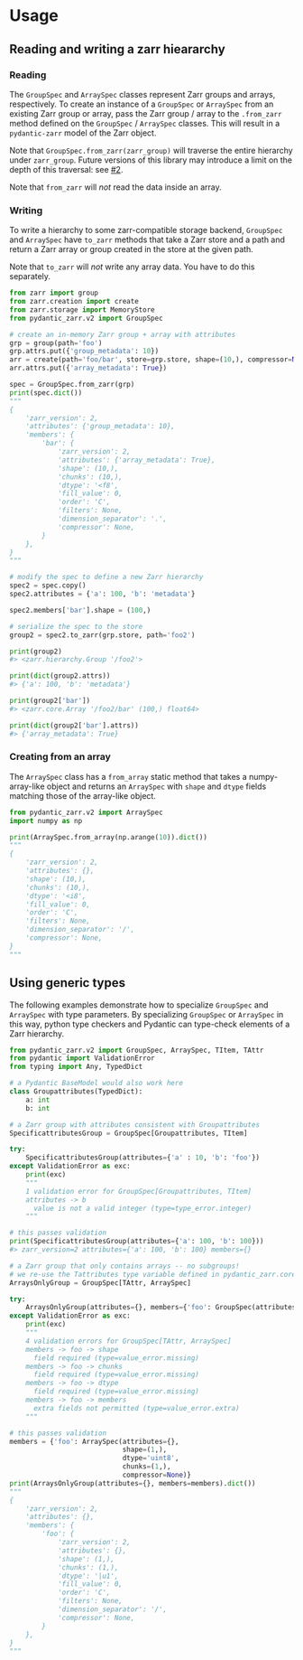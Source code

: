 # Usage



## Reading and writing a zarr hieararchy

### Reading
The `GroupSpec` and `ArraySpec` classes represent Zarr groups and arrays, respectively. To create an instance of a `GroupSpec` or `ArraySpec` from an existing Zarr group or array, pass the Zarr group / array to the `.from_zarr` method defined on the `GroupSpec` / `ArraySpec` classes. This will result in a `pydantic-zarr` model of the Zarr object. 

Note that `GroupSpec.from_zarr(zarr_group)` will traverse the entire hierarchy under `zarr_group`. Future versions of this library may introduce a limit on the depth of this traversal: see [#2](https://github.com/d-v-b/pydantic-zarr/issues/2).

Note that `from_zarr` will *not* read the data inside an array.

### Writing
To write a hierarchy to some zarr-compatible storage backend, `GroupSpec` and `ArraySpec` have `to_zarr` methods that take a Zarr store and a path and return a Zarr array or group created in the store at the given path. 

Note that `to_zarr` will *not* write any array data. You have to do this separately.

```python
from zarr import group
from zarr.creation import create
from zarr.storage import MemoryStore
from pydantic_zarr.v2 import GroupSpec

# create an in-memory Zarr group + array with attributes
grp = group(path='foo')
grp.attrs.put({'group_metadata': 10})
arr = create(path='foo/bar', store=grp.store, shape=(10,), compressor=None)
arr.attrs.put({'array_metadata': True})

spec = GroupSpec.from_zarr(grp)
print(spec.dict())
"""
{
    'zarr_version': 2,
    'attributes': {'group_metadata': 10},
    'members': {
        'bar': {
            'zarr_version': 2,
            'attributes': {'array_metadata': True},
            'shape': (10,),
            'chunks': (10,),
            'dtype': '<f8',
            'fill_value': 0,
            'order': 'C',
            'filters': None,
            'dimension_separator': '.',
            'compressor': None,
        }
    },
}
"""

# modify the spec to define a new Zarr hierarchy
spec2 = spec.copy()
spec2.attributes = {'a': 100, 'b': 'metadata'}

spec2.members['bar'].shape = (100,)

# serialize the spec to the store
group2 = spec2.to_zarr(grp.store, path='foo2')

print(group2)
#> <zarr.hierarchy.Group '/foo2'>

print(dict(group2.attrs))
#> {'a': 100, 'b': 'metadata'}

print(group2['bar'])
#> <zarr.core.Array '/foo2/bar' (100,) float64>

print(dict(group2['bar'].attrs))
#> {'array_metadata': True}
```

### Creating from an array

The `ArraySpec` class has a `from_array` static method that takes a numpy-array-like object and returns an `ArraySpec` with `shape` and `dtype` fields matching those of the array-like object.

```python
from pydantic_zarr.v2 import ArraySpec
import numpy as np

print(ArraySpec.from_array(np.arange(10)).dict())
"""
{
    'zarr_version': 2,
    'attributes': {},
    'shape': (10,),
    'chunks': (10,),
    'dtype': '<i8',
    'fill_value': 0,
    'order': 'C',
    'filters': None,
    'dimension_separator': '/',
    'compressor': None,
}
"""
```

## Using generic types  

The following examples demonstrate how to specialize `GroupSpec` and `ArraySpec` with type parameters. By specializing `GroupSpec` or `ArraySpec` in this way, python type checkers and Pydantic can type-check elements of a Zarr hierarchy.

```python
from pydantic_zarr.v2 import GroupSpec, ArraySpec, TItem, TAttr
from pydantic import ValidationError
from typing import Any, TypedDict

# a Pydantic BaseModel would also work here
class Groupattributes(TypedDict):
    a: int
    b: int

# a Zarr group with attributes consistent with Groupattributes
SpecificattributesGroup = GroupSpec[Groupattributes, TItem]

try:
    SpecificattributesGroup(attributes={'a' : 10, 'b': 'foo'})
except ValidationError as exc:
    print(exc)
    """
    1 validation error for GroupSpec[Groupattributes, TItem]
    attributes -> b
      value is not a valid integer (type=type_error.integer)
    """

# this passes validation
print(SpecificattributesGroup(attributes={'a': 100, 'b': 100}))
#> zarr_version=2 attributes={'a': 100, 'b': 100} members={}

# a Zarr group that only contains arrays -- no subgroups!
# we re-use the Tattributes type variable defined in pydantic_zarr.core
ArraysOnlyGroup = GroupSpec[TAttr, ArraySpec]

try:
    ArraysOnlyGroup(attributes={}, members={'foo': GroupSpec(attributes={})})
except ValidationError as exc:
    print(exc)
    """
    4 validation errors for GroupSpec[TAttr, ArraySpec]
    members -> foo -> shape
      field required (type=value_error.missing)
    members -> foo -> chunks
      field required (type=value_error.missing)
    members -> foo -> dtype
      field required (type=value_error.missing)
    members -> foo -> members
      extra fields not permitted (type=value_error.extra)
    """

# this passes validation
members = {'foo': ArraySpec(attributes={}, 
                            shape=(1,), 
                            dtype='uint8', 
                            chunks=(1,), 
                            compressor=None)}
print(ArraysOnlyGroup(attributes={}, members=members).dict())
"""
{
    'zarr_version': 2,
    'attributes': {},
    'members': {
        'foo': {
            'zarr_version': 2,
            'attributes': {},
            'shape': (1,),
            'chunks': (1,),
            'dtype': '|u1',
            'fill_value': 0,
            'order': 'C',
            'filters': None,
            'dimension_separator': '/',
            'compressor': None,
        }
    },
}
"""
```
